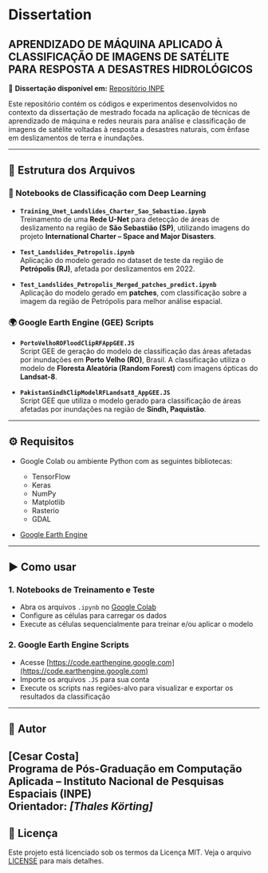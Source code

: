 # Dissertation  
## APRENDIZADO DE MÁQUINA APLICADO À CLASSIFICAÇÃO DE IMAGENS DE SATÉLITE PARA RESPOSTA A DESASTRES HIDROLÓGICOS

🔗 **Dissertação disponível em:** [Repositório INPE](http://mtc-m21d.sid.inpe.br/col/sid.inpe.br/mtc-m21d/2024/02.15.16.13/doc/thisInformationItemHomePage.html)

Este repositório contém os códigos e experimentos desenvolvidos no contexto da dissertação de mestrado focada na aplicação de técnicas de aprendizado de máquina e redes neurais para análise e classificação de imagens de satélite voltadas à resposta a desastres naturais, com ênfase em deslizamentos de terra e inundações.

---

## 📁 Estrutura dos Arquivos

### 🧠 Notebooks de Classificação com Deep Learning

- **`Training_Unet_Landslides_Charter_Sao_Sebastiao.ipynb`**  
  Treinamento de uma **Rede U-Net** para detecção de áreas de deslizamento na região de **São Sebastião (SP)**, utilizando imagens do projeto **International Charter – Space and Major Disasters**.

- **`Test_Landslides_Petropolis.ipynb`**  
  Aplicação do modelo gerado no dataset de teste da região de **Petrópolis (RJ)**, afetada por deslizamentos em 2022.

- **`Test_Landslides_Petropolis_Merged_patches_predict.ipynb`**  
  Aplicação do modelo gerado em **patches**, com classificação sobre a imagem da região de Petrópolis para melhor análise espacial.

### 🌍 Google Earth Engine (GEE) Scripts

- **`PortoVelhoROFloodClipRFAppGEE.JS`**  
  Script GEE de geração do modelo de classificação das áreas afetadas por inundações em **Porto Velho (RO)**, Brasil. A classificação utiliza o modelo de **Floresta Aleatória (Random Forest)** com imagens ópticas do **Landsat-8**.

- **`PakistanSindhClipModelRFLandsat8_AppGEE.JS`**  
  Script GEE que utiliza o modelo gerado para classificação de áreas afetadas por inundações na região de **Sindh, Paquistão**.

---

## ⚙️ Requisitos

- Google Colab ou ambiente Python com as seguintes bibliotecas:
  - TensorFlow
  - Keras
  - NumPy
  - Matplotlib
  - Rasterio
  - GDAL

- [Google Earth Engine](https://earthengine.google.com/)

---

## ▶️ Como usar

### 1. Notebooks de Treinamento e Teste

- Abra os arquivos `.ipynb` no [Google Colab](https://colab.research.google.com)
- Configure as células para carregar os dados
- Execute as células sequencialmente para treinar e/ou aplicar o modelo

### 2. Google Earth Engine Scripts

- Acesse [https://code.earthengine.google.com](https://code.earthengine.google.com)
- Importe os arquivos `.JS` para sua conta
- Execute os scripts nas regiões-alvo para visualizar e exportar os resultados da classificação

---

## 👤 Autor

**[Cesar Costa]**  
Programa de Pós-Graduação em Computação Aplicada – Instituto Nacional de Pesquisas Espaciais (INPE)  
Orientador: *[Thales Körting]*  
---

## 📄 Licença

Este projeto está licenciado sob os termos da Licença MIT. Veja o arquivo [LICENSE](https://github.com/CesarAugusto88/dissertation/blob/main/LICENSE) para mais detalhes.
